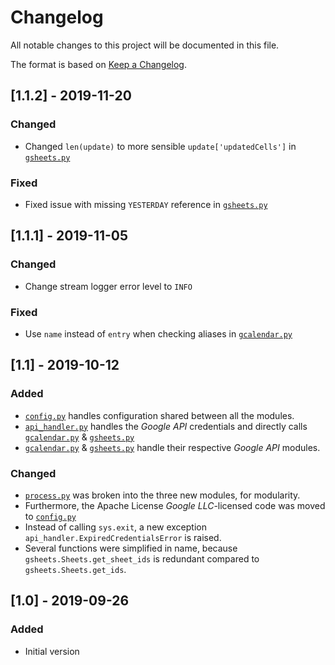 # Changelog
All notable changes to this project will be documented in this file.

The format is based on [Keep a Changelog](https://keepachangelog.com/en/1.0.0/).

## [1.1.2] - 2019-11-20
### Changed
- Changed `len(update)` to more sensible `update['updatedCells']` in [`gsheets.py`](gsheets.py)

### Fixed
- Fixed issue with missing `YESTERDAY` reference in [`gsheets.py`](gsheets.py)

## [1.1.1] - 2019-11-05
### Changed
- Change stream logger error level to `INFO`

### Fixed
- Use `name` instead of `entry` when checking aliases in [`gcalendar.py`](gcalendar.py)

## [1.1] - 2019-10-12
### Added
- [`config.py`](config.py) handles configuration shared between all the modules.
- [`api_handler.py`](api_handler.py) handles the *Google API* credentials and directly calls [`gcalendar.py`](gcalendar.py) & [`gsheets.py`](gsheets.py)
- [`gcalendar.py`](gcalendar.py) & [`gsheets.py`](gsheets.py) handle their respective *Google API* modules.

### Changed
- [`process.py`](process.py) was broken into the three new modules, for modularity.
- Furthermore, the Apache License *Google LLC*-licensed code was moved to [`config.py`](config.py)
- Instead of calling `sys.exit`, a new exception `api_handler.ExpiredCredentialsError` is raised.
- Several functions were simplified in name, because `gsheets.Sheets.get_sheet_ids` is redundant compared to `gsheets.Sheets.get_ids`.

## [1.0] - 2019-09-26
### Added
- Initial version
